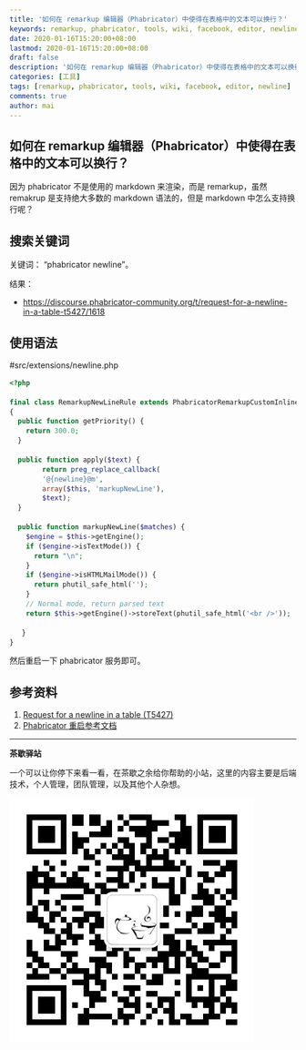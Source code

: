 ```yaml
---
title: '如何在 remarkup 编辑器（Phabricator）中使得在表格中的文本可以换行？'
keywords: remarkup, phabricator, tools, wiki, facebook, editor, newline
date: 2020-01-16T15:20:00+08:00
lastmod: 2020-01-16T15:20:00+08:00
draft: false
description: '如何在 remarkup 编辑器（Phabricator）中使得在表格中的文本可以换行？'
categories: [工具]
tags: [remarkup, phabricator, tools, wiki, facebook, editor, newline]
comments: true
author: mai
---
```


## 如何在 remarkup 编辑器（Phabricator）中使得在表格中的文本可以换行？

因为 phabricator 不是使用的 markdown 来渲染，而是 remarkup，虽然 remakrup 是支持绝大多数的 markdown 语法的，但是 markdown 中怎么支持换行呢？

## 搜索关键词

关键词： “phabricator newline”。

结果：

- https://discourse.phabricator-community.org/t/request-for-a-newline-in-a-table-t5427/1618

## 使用语法

#src/extensions/newline.php
```php
<?php

final class RemarkupNewLineRule extends PhabricatorRemarkupCustomInlineRule
{
  public function getPriority() {
    return 300.0;
  }

  public function apply($text) {
        return preg_replace_callback(
        '@{newline}@m',
        array($this, 'markupNewLine'),
        $text);
  }

  public function markupNewLine($matches) {
    $engine = $this->getEngine();
    if ($engine->isTextMode()) {
      return "\n";
    }
    if ($engine->isHTMLMailMode()) {
      return phutil_safe_html('');
    }
    // Normal mode, return parsed text
    return $this->getEngine()->storeText(phutil_safe_html('<br />'));

   }
}
```

然后重启一下 phabricator 服务即可。

## 参考资料

1. [Request for a newline in a table (T5427)](https://discourse.phabricator-community.org/t/request-for-a-newline-in-a-table-t5427/1618)
2. [Phabricator 重启参考文档](https://phabricator.webfuns.net/book/phabricator/article/restarting/)

----

**茶歇驿站**

一个可以让你停下来看一看，在茶歇之余给你帮助的小站，这里的内容主要是后端技术，个人管理，团队管理，以及其他个人杂想。

![茶歇驿站二维码](https://raw.githubusercontent.com/yangwenmai/maiyang.me/master/blog/tech_tea.jpg)
